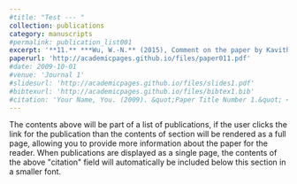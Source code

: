 ```yaml
---
#title: "Test --- "
collection: publications
category: manuscripts
#permalink: publication_list001
excerpt: '**11.** ***Wu, W.-N.** (2015), Comment on the paper by Kavitha and Raghukanth “Regional level forecasting of seismic energy release”, Acta Geod Geophys, 51, 773-775, doi:10.1007/s40328-015-0157-x.'
paperurl: 'http://academicpages.github.io/files/paper011.pdf'
#date: 2009-10-01
#venue: 'Journal 1'
#slidesurl: 'http://academicpages.github.io/files/slides1.pdf'
#bibtexurl: 'http://academicpages.github.io/files/bibtex1.bib'
#citation: 'Your Name, You. (2009). &quot;Paper Title Number 1.&quot; <i>Journal 1</i>. 1(1).'
---
```

The contents above will be part of a list of publications, if the user clicks the link for the publication than the contents of section will be rendered as a full page, allowing you to provide more information about the paper for the reader. When publications are displayed as a single page, the contents of the above "citation" field will automatically be included below this section in a smaller font.
